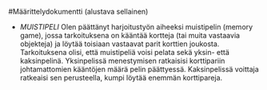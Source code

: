 #Määrittelydokumentti (alustava sellainen)
- *MUISTIPELI*
Olen päättänyt harjoitustyön aiheeksi muistipelin (memory game), jossa tarkoituksena on kääntää kortteja (tai muita vastaavia objekteja) ja löytää toisiaan vastaavat parit korttien joukosta.
Tarkoituksena olisi, että muistipeliä voisi pelata sekä yksin- että kaksinpelinä. 
Yksinpelissä menestymisen ratkaisisi korttipariin johtamattomien kääntöjen määrä pelin päättyessä.
Kaksinpelissä voittaja ratkeaisi sen perusteella, kumpi löytää enemmän korttipareja. 
